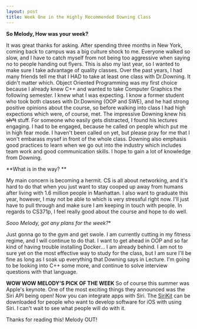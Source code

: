 ```yaml
---
layout: post
title: Week One in the Highly Recommended Downing Class
---
```


**So Melody, How was your week?**

It was great thanks for asking. After spending three months in New York, coming back to campus was a big culture shock to me. Everyone walked so slow, and I have to catch myself from not being too aggressive when saying no to people handing out flyers. This is also my last year, so I wanted to make sure I take advantage of quality classes.
Over the past years, I had many friends tell me that I HAD to take at least one class with Dr.Downing. It didn't matter which. Object Oriented Programming was my first choice because I already knew C++ and wanted to take Computer Graphics the following semester. I knew what I was expecting. I know a former student who took both classes with Dr.Downing (OOP and SWE), and he had strong positive opinions about the course, so before walking into class I had high expections which were, of course, met.
The impressive Downing knew his ~~sh*t~~ stuff. For someone who easily gets distracted, I found his lectures engaging. I had to be engaged, because he called on people which put me in high fear mode. I haven't been called on yet, but please pray for me that I won't embarass mysef in front of the whole class. Downing also emphasis good practices to learn when we go out into the industry which includes team work and good communication skills. I hope to gain a lot of knowledge from Downing.

**What is in the way? **

My main concern is becoming a hermit. CS is all about networking, and it's hard to do that when you just want to stay cooped up away from humans after living with 1.6 million people in Manhattan. I also want to graduate this year, however, I may not be able to which is very stressful right now. I'll just have to pull through and make sure I am keeping in touch with people. In regards to CS371p, I feel really good about the course and hope to do well.  

*Sooo Melody, got any plans for the week?**

Just gonna go to the gym and get swole. I am currently cutting in my fitness regime, and I will continue to do that. I want to get ahead in OOP and so far kind of having trouble installing Docker... I am already behind. I am not to sure yet on the most effective way to study for the class, but I am sure I'll be fine as long as I soak up everything that Downing says in Lecture. I'm going to be looking into C++ some more, and continue to solve interview questions with that language.

**WOW WOW MELODY'S PICK OF THE WEEK**
So of course this summer was Apple's keynote. One of the most exciting things they announced was the Siri API being open! Now you can integrate apps with Siri. The [SiriKit](https://developer.apple.com/sirikit/) can be downloaded for people who want to develop software for iOS with using Siri. I can't wait to see what people will do with it. 

Thanks for reading this! Melody OUT!
